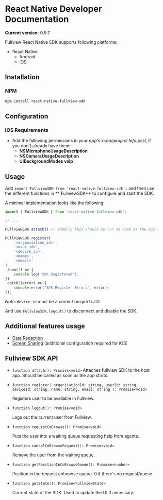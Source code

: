 # React Native Developer Documentation

**Current version:** 0.9.7

Fullview React Native SDK supports following platforms:

- React Native
  - Android
  - iOS

## Installation

### NPM


```sh
npm install react-native-fullview-sdk
```


## Configuration

### iOS Requirements
- Add the following permissions in your *app's xcodeproject Info.plist*, if you don't already have them:
	- **NSMicrophoneUsageDescription**
	- **NSCameraUsageDescription**
	- **UIBackgroundModes** **voip**


## Usage

Add `import FullviewSDK from 'react-native-fullview-sdk';` and then use the different functions in ** FullviewSDK** to configure and start the SDK.

A minimal implementation looks like the following:

```js
import { FullviewSDK } from 'react-native-fullview-sdk';

// ...

FullviewSDK.attach() // Ideally this should be run as soon as the app starts.

FullviewSDK.register(
    '<organisation_id>', 
    '<user_id>', 
    '<device_id>', 
    '<name>', 
    '<email>'
)
.then(() => {
    console.log('SDK Registered');
})
.catch((error) => {
    console.error('SDK Register Error:', error);
});
```

*Note*: `device_id` must be a correct unique UUID. 

And use `FullviewSDK.logout()` to disconnect and disable the SDK.
 
## Additional features usage
- [Data Redaction](data_redaction.md)
- [Screen Sharing](screen_share.md) (additional configuration required for iOS)


## Fullview SDK API

- `function attach(): Promise<void>`
   Attaches fullview SDK to the host app. Should be called as soon as the app starts.

- `function register(
    organisationId: string,
    userId: string,
    deviceId: string,
    name: string,
    email: string
  ): Promise<void>`

	Registers user to be available in Fullview.

- `function logout(): Promise<void>`

	Logs out the current user from Fullview.

- `function requestCoBrowse(): Promise<void>`

	Puts the user into a waiting queue requesting help from agents.

- `function cancelCoBrowseRequest(): Promise<void>`

	Remove the user from the waiting queue.

- `function getPositionInCoBrowseQueue(): Promise<number>`

	Position in the request cobrowse queue. 0 if there's no request/queue.

- `function getState(): Promise<FullviewState>`

	Current state of the SDK. Used to update the UI if necessary.
